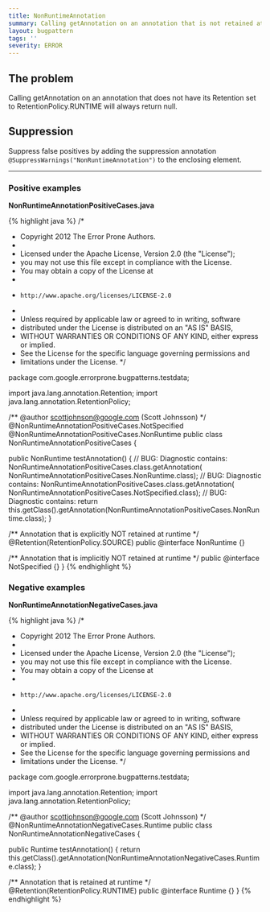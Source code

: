 ```yaml
---
title: NonRuntimeAnnotation
summary: Calling getAnnotation on an annotation that is not retained at runtime.
layout: bugpattern
tags: ''
severity: ERROR
---
```


<!--
*** AUTO-GENERATED, DO NOT MODIFY ***
To make changes, edit the @BugPattern annotation or the explanation in docs/bugpattern.
-->

## The problem
Calling getAnnotation on an annotation that does not have its Retention set to
RetentionPolicy.RUNTIME will always return null.

## Suppression
Suppress false positives by adding the suppression annotation `@SuppressWarnings("NonRuntimeAnnotation")` to the enclosing element.

----------

### Positive examples
__NonRuntimeAnnotationPositiveCases.java__

{% highlight java %}
/*
 * Copyright 2012 The Error Prone Authors.
 *
 * Licensed under the Apache License, Version 2.0 (the "License");
 * you may not use this file except in compliance with the License.
 * You may obtain a copy of the License at
 *
 *     http://www.apache.org/licenses/LICENSE-2.0
 *
 * Unless required by applicable law or agreed to in writing, software
 * distributed under the License is distributed on an "AS IS" BASIS,
 * WITHOUT WARRANTIES OR CONDITIONS OF ANY KIND, either express or implied.
 * See the License for the specific language governing permissions and
 * limitations under the License.
 */

package com.google.errorprone.bugpatterns.testdata;

import java.lang.annotation.Retention;
import java.lang.annotation.RetentionPolicy;

/** @author scottjohnson@google.com (Scott Johnsson) */
@NonRuntimeAnnotationPositiveCases.NotSpecified
@NonRuntimeAnnotationPositiveCases.NonRuntime
public class NonRuntimeAnnotationPositiveCases {

  public NonRuntime testAnnotation() {
    // BUG: Diagnostic contains:
    NonRuntimeAnnotationPositiveCases.class.getAnnotation(
        NonRuntimeAnnotationPositiveCases.NonRuntime.class);
    // BUG: Diagnostic contains:
    NonRuntimeAnnotationPositiveCases.class.getAnnotation(
        NonRuntimeAnnotationPositiveCases.NotSpecified.class);
    // BUG: Diagnostic contains:
    return this.getClass().getAnnotation(NonRuntimeAnnotationPositiveCases.NonRuntime.class);
  }

  /** Annotation that is explicitly NOT retained at runtime */
  @Retention(RetentionPolicy.SOURCE)
  public @interface NonRuntime {}

  /** Annotation that is implicitly NOT retained at runtime */
  public @interface NotSpecified {}
}
{% endhighlight %}

### Negative examples
__NonRuntimeAnnotationNegativeCases.java__

{% highlight java %}
/*
 * Copyright 2012 The Error Prone Authors.
 *
 * Licensed under the Apache License, Version 2.0 (the "License");
 * you may not use this file except in compliance with the License.
 * You may obtain a copy of the License at
 *
 *     http://www.apache.org/licenses/LICENSE-2.0
 *
 * Unless required by applicable law or agreed to in writing, software
 * distributed under the License is distributed on an "AS IS" BASIS,
 * WITHOUT WARRANTIES OR CONDITIONS OF ANY KIND, either express or implied.
 * See the License for the specific language governing permissions and
 * limitations under the License.
 */

package com.google.errorprone.bugpatterns.testdata;

import java.lang.annotation.Retention;
import java.lang.annotation.RetentionPolicy;

/** @author scottjohnson@google.com (Scott Johnsson) */
@NonRuntimeAnnotationNegativeCases.Runtime
public class NonRuntimeAnnotationNegativeCases {

  public Runtime testAnnotation() {
    return this.getClass().getAnnotation(NonRuntimeAnnotationNegativeCases.Runtime.class);
  }

  /** Annotation that is retained at runtime */
  @Retention(RetentionPolicy.RUNTIME)
  public @interface Runtime {}
}
{% endhighlight %}


